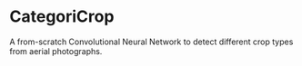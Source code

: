 # CategoriCrop
A from-scratch Convolutional Neural Network to detect different crop types from aerial photographs.
